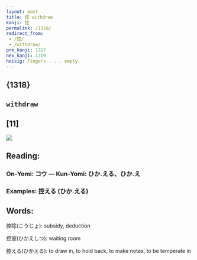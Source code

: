 ```yaml
---
layout: post
title: 控 withdraw
kanji: 控
permalink: /1318/
redirect_from:
 - /控/
 - /withdraw/
pre_kanji: 1317
nex_kanji: 1319
heisig: Fingers . . . empty.
---
```


## {1318}

## `withdraw`

## [11]

<div class="stroke"><img src="E68EA7.png" /></div>

## Reading:

### On-Yomi: コウ &mdash; Kun-Yomi: ひか.える、ひか.え

### Examples: 控える (ひか.える)

## Words:

控除(こうじょ): subsidy, deduction

控室(ひかえしつ): waiting room

控える(ひかえる): to draw in, to hold back, to make notes, to be temperate in
